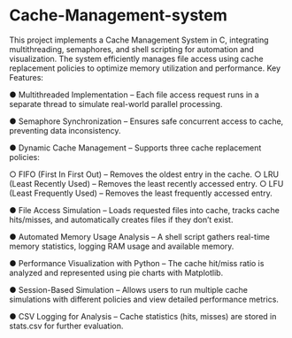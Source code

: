 # Cache-Management-system
This project implements a Cache Management System in C, integrating
multithreading, semaphores, and shell scripting for automation and visualization.
The system efficiently manages file access using cache replacement policies to
optimize memory utilization and performance.
Key Features:

● Multithreaded Implementation – Each file access request runs in a separate
thread to simulate real-world parallel processing.

● Semaphore Synchronization – Ensures safe concurrent access to cache,
preventing data inconsistency.

● Dynamic Cache Management – Supports three cache replacement policies:

○ FIFO (First In First Out) – Removes the oldest entry in the cache.
○ LRU (Least Recently Used) – Removes the least recently accessed
entry.
○ LFU (Least Frequently Used) – Removes the least frequently accessed
entry.

● File Access Simulation – Loads requested files into cache, tracks cache
hits/misses, and automatically creates files if they don’t exist.

● Automated Memory Usage Analysis – A shell script gathers real-time memory
statistics, logging RAM usage and available memory.

● Performance Visualization with Python – The cache hit/miss ratio is analyzed
and represented using pie charts with Matplotlib.

● Session-Based Simulation – Allows users to run multiple cache simulations
with different policies and view detailed performance metrics.

● CSV Logging for Analysis – Cache statistics (hits, misses) are stored in
stats.csv for further evaluation.
